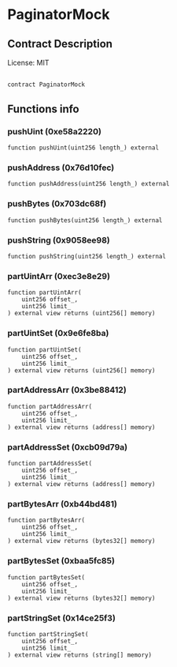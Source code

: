 # PaginatorMock

## Contract Description


License: MIT

## 

```solidity
contract PaginatorMock
```


## Functions info

### pushUint (0xe58a2220)

```solidity
function pushUint(uint256 length_) external
```


### pushAddress (0x76d10fec)

```solidity
function pushAddress(uint256 length_) external
```


### pushBytes (0x703dc68f)

```solidity
function pushBytes(uint256 length_) external
```


### pushString (0x9058ee98)

```solidity
function pushString(uint256 length_) external
```


### partUintArr (0xec3e8e29)

```solidity
function partUintArr(
    uint256 offset_,
    uint256 limit_
) external view returns (uint256[] memory)
```


### partUintSet (0x9e6fe8ba)

```solidity
function partUintSet(
    uint256 offset_,
    uint256 limit_
) external view returns (uint256[] memory)
```


### partAddressArr (0x3be88412)

```solidity
function partAddressArr(
    uint256 offset_,
    uint256 limit_
) external view returns (address[] memory)
```


### partAddressSet (0xcb09d79a)

```solidity
function partAddressSet(
    uint256 offset_,
    uint256 limit_
) external view returns (address[] memory)
```


### partBytesArr (0xb44bd481)

```solidity
function partBytesArr(
    uint256 offset_,
    uint256 limit_
) external view returns (bytes32[] memory)
```


### partBytesSet (0xbaa5fc85)

```solidity
function partBytesSet(
    uint256 offset_,
    uint256 limit_
) external view returns (bytes32[] memory)
```


### partStringSet (0x14ce25f3)

```solidity
function partStringSet(
    uint256 offset_,
    uint256 limit_
) external view returns (string[] memory)
```

